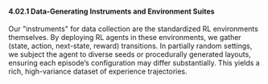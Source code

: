 #### 4.02.1 Data-Generating Instruments and Environment Suites

Our "instruments" for data collection are the standardized RL environments themselves. By deploying RL agents in these environments, we gather (state, action, next-state, reward) transitions. In partially random settings, we subject the agent to diverse seeds or procedurally generated layouts, ensuring each episode’s configuration may differ substantially. This yields a rich, high-variance dataset of experience trajectories.
